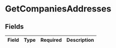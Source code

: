 # GetCompaniesAddresses


## Fields

| Field       | Type        | Required    | Description |
| ----------- | ----------- | ----------- | ----------- |